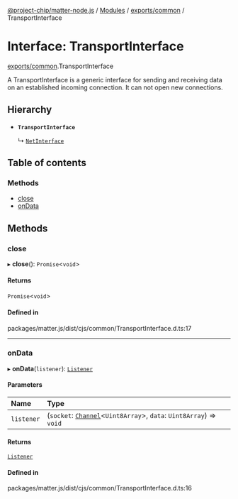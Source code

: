 [@project-chip/matter-node.js](../README.md) / [Modules](../modules.md) / [exports/common](../modules/exports_common.md) / TransportInterface

# Interface: TransportInterface

[exports/common](../modules/exports_common.md).TransportInterface

A TransportInterface is a generic interface for sending and receiving data on an established incoming connection.
It can not open new connections.

## Hierarchy

- **`TransportInterface`**

  ↳ [`NetInterface`](net_export.NetInterface.md)

## Table of contents

### Methods

- [close](exports_common.TransportInterface.md#close)
- [onData](exports_common.TransportInterface.md#ondata)

## Methods

### close

▸ **close**(): `Promise`<`void`\>

#### Returns

`Promise`<`void`\>

#### Defined in

packages/matter.js/dist/cjs/common/TransportInterface.d.ts:17

___

### onData

▸ **onData**(`listener`): [`Listener`](exports_common.Listener.md)

#### Parameters

| Name | Type |
| :------ | :------ |
| `listener` | (`socket`: [`Channel`](exports_common.Channel.md)<`Uint8Array`\>, `data`: `Uint8Array`) => `void` |

#### Returns

[`Listener`](exports_common.Listener.md)

#### Defined in

packages/matter.js/dist/cjs/common/TransportInterface.d.ts:16
